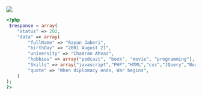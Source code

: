 <img align="center" src="https://s8.uupload.ir/files/ry_skw.jpg" />

```php
<?php
 $response = array(
    "status" => 202,
    "data" => array(
        "fullName" => "Rayan Jaberi",
        "birthDay" => "2001 August 21",
        "university" => "Chamran Ahvaz",
        "hobbies" => array("podcast", "book", "movie", "programming"),
        "Skills" => array("javascript","PHP","HTML","css","JQuery","Bootstrap"),
        "quote" => "When diplomacy ends, War begins",
    )
);
?>
```

